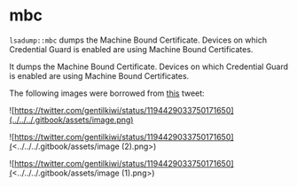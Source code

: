 # mbc

`lsadump::mbc` dumps the Machine Bound Certificate. Devices on which Credential Guard is enabled are using Machine Bound Certificates.

It dumps the Machine Bound Certificate. Devices on which Credential Guard is enabled are using Machine Bound Certificates.

The following images were borrowed from [this](https://twitter.com/gentilkiwi/status/1194429033750171650) tweet:

![https://twitter.com/gentilkiwi/status/1194429033750171650](../../../.gitbook/assets/image.png)

![https://twitter.com/gentilkiwi/status/1194429033750171650](<../../../.gitbook/assets/image (2).png>)

![https://twitter.com/gentilkiwi/status/1194429033750171650](<../../../.gitbook/assets/image (1).png>)
